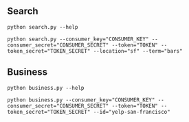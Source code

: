 
## Search

	python search.py --help

	python search.py --consumer_key="CONSUMER_KEY" --consumer_secret="CONSUMER_SECRET" --token="TOKEN" --token_secret="TOKEN_SECRET" --location="sf" --term="bars"

## Business

	python business.py --help

	python business.py --consumer_key="CONSUMER_KEY" --consumer_secret="CONSUMER_SECRET" --token="TOKEN" --token_secret="TOKEN_SECRET" --id="yelp-san-francisco"
